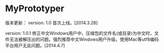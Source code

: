 MyPrototyper
====
版本更新：
version: 1.0 首次上线。[2014.3.28]

version: 1.0.1 修正中文Windows用户中，压缩包的文件名(或目录)为中文时，文件无法被解压出的问题。强烈推荐中文Windows用户升级。使用Mac等utf8编码平台用户无此问题。[2014.4.7]
